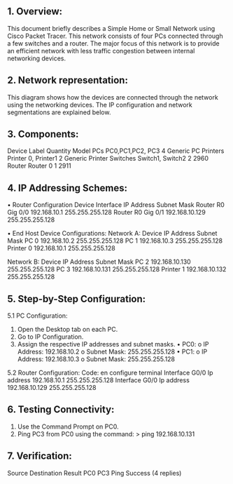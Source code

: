 ## 1.	Overview:
This document briefly describes a Simple Home or Small Network using Cisco Packet Tracer. This network consists of four PCs connected through a few switches and a router. The major focus of this network is to provide an efficient network with less traffic congestion between internal networking devices.

## 2.	Network representation:
 
This diagram shows how the devices are connected through the network using the networking devices. The IP configuration and network segmentations are explained below.

## 3.	Components:
Device	   Label	              Quantity	  Model
PCs	      PC0,PC1,PC2, PC3	     4	       Generic PC
Printers	 Printer 0, Printer1	  2	       Generic Printer
Switches	 Switch1, Switch2	     2	       2960
Router	   Router 0	             1	       2911

## 4.	IP Addressing Schemes:
•	Router Configuration
Device	    Interface	 IP Address	     Subnet Mask
Router R0	  Gig 0/0	  192.168.10.1	   255.255.255.128
Router R0	  Gig 0/1	  192.168.10.129	 255.255.255.128

•	End Host Device Configurations:
Network A:
Device	    IP Address	   Subnet Mask
PC 0	      192.168.10.2	 255.255.255.128
PC 1	      192.168.10.3	 255.255.255.128
Printer 0 	192.168.10.1 	255.255.255.128

Network B:
Device	    IP Address	     Subnet Mask
PC 2      	192.168.10.130	 255.255.255.128
PC 3       192.168.10.131	 255.255.255.128
Printer 1	 192.168.10.132	 255.255.255.128


## 5.	Step-by-Step Configuration:
5.1 PC Configuration:
  1.	Open the Desktop tab on each PC.
  2.	Go to IP Configuration.
  3.	Assign the respective IP addresses and subnet masks.
•	PC0:
  o	IP Address: 192.168.10.2
  o	Subnet Mask: 255.255.255.128
•	PC1:
  o	IP Address: 192.168.10.3
  o	Subnet Mask: 255.255.255.128

5.2 Router Configuration:
Code:
en
configure terminal 
Interface G0/0
Ip address 192.168.10.1 255.255.255.128
Interface G0/0
Ip address 192.168.10.129 255.255.255.128
 
## 6.	Testing Connectivity:
  1.	Use the Command Prompt on PC0.
  2.	Ping PC3 from PC0 using the command:
    > ping 192.168.10.131

## 7.	Verification:
  Source	Destination	Result
  PC0	    PC3	        Ping Success (4 replies)

